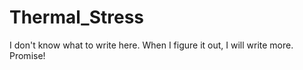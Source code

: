 # Thermal_Stress
I don't know what to write here. When I figure it out, I will write more. Promise!
